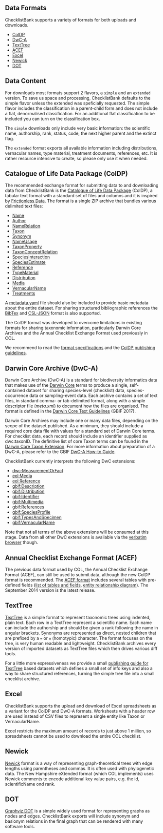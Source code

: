 ## Data Formats

ChecklistBank supports a variety of formats for both uploads and downloads.

- [ColDP](#catalogue-of-life-data-package-coldp)
- [DwC-A](#darwin-core-archive-dwc-a)
- [TextTree](#texttree)
- [ACEF](#annual-checklist-exchange-format-acef)
- [Excel](#excel)
- [Newick](#newick)
- [DOT](#dot)

## Data Content

For downloads most formats support 2 flavors, a `simple` and an `extended` version.
To save us space and processing, ChecklistBank defaults to the simple flavor unless the extended was speficially requested.
The simple flavor includes the classification in a parent-child form and does not include a flat, denormalised classification.
For an additional flat classification to be included you can turn on the classification box.

The `simple` downloads only include very basic information: the scientific name, authorship, rank, status, code, the next higher parent and the extinct flag.

The `extended` format exports all available information including distributions, vernacular names, type material, treatment documents, references, etc.
It is rather resource intensive to create, so please only use it when needed.

## Catalogue of Life Data Package (ColDP)

The recommended exchange format for submitting data to and downloading data from ChecklistBank
is the [Catalogue of Life Data Package](hhttps://catalogueoflife.github.io/coldp) (ColDP),
a tabular text format with a standard set of files and columns and it is inspired by [Frictionless Data](https://frictionlessdata.io/).
The format is a single ZIP archive that bundles various delimited text files:

- [Name](https://catalogueoflife.github.io/coldp/#name)
- [Author](https://catalogueoflife.github.io/coldp/#author)
- [NameRelation](https://catalogueoflife.github.io/coldp/#namerelation)
- [Taxon](https://catalogueoflife.github.io/coldp/#taxon)
- [Synonym](https://catalogueoflife.github.io/coldp/#synonym)
- [NameUsage](https://catalogueoflife.github.io/coldp/#nameusage)
- [TaxonProperty](https://catalogueoflife.github.io/coldp/#taxonproperty)
- [TaxonConceptRelation](https://catalogueoflife.github.io/coldp/#taxonconceptrelation)
- [SpeciesInteraction](https://catalogueoflife.github.io/coldp/#speciesinteraction)
- [SpeciesEstimate](https://catalogueoflife.github.io/coldp/#speciesestimate)
- [Reference](https://catalogueoflife.github.io/coldp/#reference)
- [TypeMaterial](https://catalogueoflife.github.io/coldp/#typematerial)
- [Distribution](https://catalogueoflife.github.io/coldp/#distribution)
- [Media](https://catalogueoflife.github.io/coldp/#media)
- [VernacularName](https://catalogueoflife.github.io/coldp/#vernacularname)
- [Treatments](https://catalogueoflife.github.io/coldp/#treatment)

A [metadata.yaml](https://catalogueoflife.github.io/coldp/metadata.yaml) file should also be included to provide basic metadata about the entire dataset.
For sharing structured bibliographic references the [BibTex](https://catalogueoflife.github.io/coldp/#reference-bibtex)
and [CSL-JSON](https://catalogueoflife.github.io/coldp/#reference-json-csl) format is also supported.

The ColDP format was developed to overcome limitations in existing formats for sharing taxonomic information, particularly Darwin Core Archives and the Annual Checklist Exchange Format used previously in COL.

We recommend to read the [format specifications](https://catalogueoflife.github.io/coldp/) and the [ColDP publishing guidelines](https://catalogueoflife.github.io/coldp/docs/publishing-guide.html).

## Darwin Core Archive (DwC-A)

Darwin Core Archive (DwC-A) is a standard for biodiversity informatics data that makes use of the [Darwin Core](https://dwc.tdwg.org/list/) terms to produce a single, self-contained dataset for sharing species-level (checklist) data, species-occurrence data or sampling-event data. Each archive contains a set of text files, in standard comma- or tab-delimited format, along with a simple descriptor file (_meta.xml_) to document how the files are organised. The format is defined in the [Darwin Core Text Guidelines](https://dwc.tdwg.org/text/) (GBIF 2017).

Darwin Core Archives may include one or many data files, depending on the scope of the dataset published. As a minimum, they should include a required core data file with values for a standard set of Darwin Core terms. For checklist data, each record should include an identifier supplied as dwc:taxonID. The definitive list of core Taxon terms can be found in the [Darwin Core Taxon Extension](http://rs.gbif.org/core/dwc_taxon_2015-04-24.xml). For more information about preparation of a DwC-A, please refer to the GBIF [DwC-A How-to Guide](https://github.com/gbif/ipt/wiki/DwCAHowToGuide).

ChecklistBank currently interprets the following DwC extensions:

- [dwc:MeasurementOrFact](https://rs.gbif.org/extension/measurements_or_facts_2024-02-19.xml)
- [eol:Media](https://rs.gbif.org/extension/eol/media_extension.xml)
- [eol:Reference](https://rs.gbif.org/extension/eol/reference_extension.xml)
- [gbif:Description](https://rs.gbif.org/extension/gbif/1.0/description.xml)
- [gbif:Distribution](https://rs.gbif.org/extension/gbif/1.0/distribution.xml)
- [gbif:Identifier](https://rs.gbif.org/extension/gbif/1.0/identifier.xml)
- [gbif:Multimedia](https://rs.gbif.org/extension/gbif/1.0/multimedia.xml)
- [gbif:References](https://rs.gbif.org/extension/gbif/1.0/references.xml)
- [gbif:SpeciesProfile](https://rs.gbif.org/extension/gbif/1.0/speciesprofile.xml)
- [gbif:TypesAndSpecimen](https://rs.gbif.org/extension/gbif/1.0/typesandspecimen.xml)
- [gbif:VernacularName](https://rs.gbif.org/extension/gbif/1.0/vernacularname.xml)

Note that not all terms of the above extensions will be consumed at this stage.
Data from all other DwC extensions is available via the [verbatim browser](https://www.checklistbank.org/dataset/1010/verbatim) though.

## Annual Checklist Exchange Format (ACEF)

The previous data format used by COL, the Annual Checklist Exchange Format (ACEF), can still be used to submit data,
although the new ColDP format is recommended.
The [ACEF format](/docs/acef/2014_CoL_Standard_Dataset_v7_23Sep2014.pdf) includes several tables with pre-defined fields ([list of tables and fields](/docs/acef/List_of_tables_and_fields_2014.pdf), [entity relationship diagram](/docs/acef/ERD_DataSubmissionFormat_29Sep2014.pdf)). The September 2014 version is the latest release.

## TextTree

[TextTree](https://github.com/gbif/text-tree) is a simple format to represent taxonomic trees using indented, plain text. Each row in a TextTree represent a scientific name. Each name can include the authorship and should be given a rank following the name in angular brackets. Synonyms are represented as direct, nested children that are prefixed by a `=` or `≡` (homotypic) character. The format focuses on the tree, is very human readable and lightweight. ChecklistBank archives every version of imported datasets as TextTree files which then drives various diff tools.

For a little more expressiveness we provide a small [publishing guide for TextTree](https://catalogueoflife.github.io/coldp/docs/publishing-guide-txtree) based datasets which defines a small set of info keys and also a way to share structured references,
turning the simple tree file into a small checklist archive.

## Excel

ChecklistBank supports the upload and download of Excel spreadsheets as a variant for the ColDP and DwC-A formats.
Worksheets with a header row are used instead of CSV files to represent a single entity like Taxon or VernacularName.

Excel restricts the maximum amount of records to just above 1 million, so spreadsheets cannot be used to download the entire COL checklist.

## Newick

[Newick](https://en.wikipedia.org/wiki/Newick_format) format is a way of representing graph-theoretical trees with edge lengths using parentheses and commas.
It is often used with phylogenetic data.
The New Hampshire eXtended format (which COL implements) uses Newick comments to encode additional key value pairs, e.g. the id, scientificName ond rank.

## DOT

[Graphviz DOT](http://www.graphviz.org/doc/info/lang.html) is a simple widely used format for representing graphs as nodes and edges.
ChecklistBank exports will include synonym and basionym relations in the final graph that can be rendered with many software tools.
